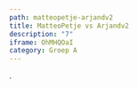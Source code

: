 ```yaml
---
path: matteopetje-arjandv2
title: MatteoPetje vs Arjandv2
description: "7"
iframe: OhMHQOaI
category: Groep A
---
```

.